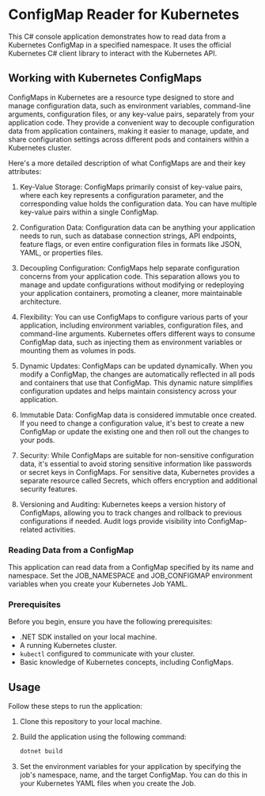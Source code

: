 # ConfigMap Reader for Kubernetes

This C# console application demonstrates how to read data from a Kubernetes ConfigMap in a specified namespace. It uses the official Kubernetes C# client library to interact with the Kubernetes API.

## Working with Kubernetes ConfigMaps

ConfigMaps in Kubernetes are a resource type designed to store and manage configuration data, such as environment variables, command-line arguments, configuration files, or any key-value pairs, separately from your application code. They provide a convenient way to decouple configuration data from application containers, making it easier to manage, update, and share configuration settings across different pods and containers within a Kubernetes cluster.

Here's a more detailed description of what ConfigMaps are and their key attributes:

1. Key-Value Storage: ConfigMaps primarily consist of key-value pairs, where each key represents a configuration parameter, and the corresponding value holds the configuration data. You can have multiple key-value pairs within a single ConfigMap.

2. Configuration Data: Configuration data can be anything your application needs to run, such as database connection strings, API endpoints, feature flags, or even entire configuration files in formats like JSON, YAML, or properties files.

3. Decoupling Configuration: ConfigMaps help separate configuration concerns from your application code. This separation allows you to manage and update configurations without modifying or redeploying your application containers, promoting a cleaner, more maintainable architecture.

4. Flexibility: You can use ConfigMaps to configure various parts of your application, including environment variables, configuration files, and command-line arguments. Kubernetes offers different ways to consume ConfigMap data, such as injecting them as environment variables or mounting them as volumes in pods.

5. Dynamic Updates: ConfigMaps can be updated dynamically. When you modify a ConfigMap, the changes are automatically reflected in all pods and containers that use that ConfigMap. This dynamic nature simplifies configuration updates and helps maintain consistency across your application.

6. Immutable Data: ConfigMap data is considered immutable once created. If you need to change a configuration value, it's best to create a new ConfigMap or update the existing one and then roll out the changes to your pods.

7. Security: While ConfigMaps are suitable for non-sensitive configuration data, it's essential to avoid storing sensitive information like passwords or secret keys in ConfigMaps. For sensitive data, Kubernetes provides a separate resource called Secrets, which offers encryption and additional security features.

8. Versioning and Auditing: Kubernetes keeps a version history of ConfigMaps, allowing you to track changes and rollback to previous configurations if needed. Audit logs provide visibility into ConfigMap-related activities.



### Reading Data from a ConfigMap
This application can read data from a ConfigMap specified by its name and namespace. Set the JOB_NAMESPACE and JOB_CONFIGMAP environment variables when you create your Kubernetes Job YAML.

### Prerequisites

Before you begin, ensure you have the following prerequisites:

- .NET SDK installed on your local machine.
- A running Kubernetes cluster.
- `kubectl` configured to communicate with your cluster.
- Basic knowledge of Kubernetes concepts, including ConfigMaps.

## Usage

Follow these steps to run the application:

1. Clone this repository to your local machine.

2. Build the application using the following command:

   ```bash
   dotnet build
   ```
   
3. Set the environment variables for your application by specifying the job's namespace, name, and the target ConfigMap. You can do this in your Kubernetes YAML files when you create the Job.

